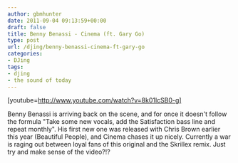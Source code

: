 ```yaml
---
author: gbmhunter
date: 2011-09-04 09:13:59+00:00
draft: false
title: Benny Benassi - Cinema (ft. Gary Go)
type: post
url: /djing/benny-benassi-cinema-ft-gary-go
categories:
- DJing
tags:
- djing
- the sound of today
---
```


[youtube=http://www.youtube.com/watch?v=8k01lcSB0-g]

Benny Benassi is arriving back on the scene, and for once it doesn't follow the formula "Take some new vocals, add the Satisfaction bass line and repeat monthly". His first new one was released with Chris Brown earlier this year (Beautiful People), and Cinema chases it up nicely. Currently a war is raging out between loyal fans of this original and the Skrillex remix. Just try and make sense of the video?!?
